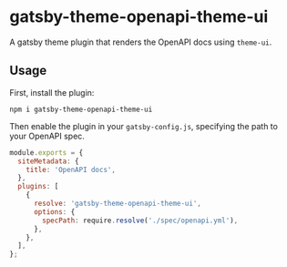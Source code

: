 # gatsby-theme-openapi-theme-ui

A gatsby theme plugin that renders the OpenAPI docs using `theme-ui`.

## Usage

First, install the plugin:

```
npm i gatsby-theme-openapi-theme-ui
```

Then enable the plugin in your `gatsby-config.js`, specifying the path to your OpenAPI spec.

```js
module.exports = {
  siteMetadata: {
    title: 'OpenAPI docs',
  },
  plugins: [
    {
      resolve: 'gatsby-theme-openapi-theme-ui',
      options: {
        specPath: require.resolve('./spec/openapi.yml'),
      },
    },
  ],
};
```